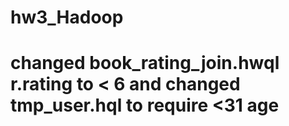 # hw3_Hadoop
# changed book_rating_join.hwql r.rating to < 6 and changed tmp_user.hql to require <31 age
